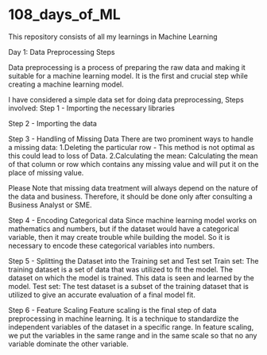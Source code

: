 # 108_days_of_ML
This repository consists of all my learnings in Machine Learning

Day 1: Data Preprocessing Steps

Data preprocessing is a process of preparing the raw data and making it suitable for a machine learning model. It is the first and crucial step while creating a machine learning model.

I have considered a simple data set for doing data preprocessing,
Steps involved:
Step 1 - Importing the necessary libraries 

Step 2 - Importing the data

Step 3 - Handling of Missing Data 
         There are two prominent ways to handle a missing data:
         1.Deleting the particular row - This method is not optimal as this could lead to loss of Data. 
         2.Calculating the mean: Calculating the mean of that column or row which contains any missing value and will put it on the place of missing value.
         
Please Note that missing data treatment will always depend on the nature of the data and business. Therefore, it should be done only after consulting a Business Analyst or SME.         

Step 4 - Encoding Categorical data 
         Since machine learning model works on mathematics and numbers, but if the dataset would have a categorical variable, then it may create trouble while building            the model. So it is necessary to encode these categorical variables into numbers.
      
Step 5 - Splitting the Dataset into the Training set and Test set
         Train set: The training dataset is a set of data that was utilized to fit the model. The dataset on which the model is trained. This data is seen and learned by          the model. 
         Test set: The test dataset is a subset of the training dataset that is utilized to give an accurate evaluation of a final model fit.
         
Step 6 - Feature Scaling
         Feature scaling is the final step of data preprocessing in machine learning. 
         It is a technique to standardize the independent variables of the dataset in a specific range. 
         In feature scaling, we put the variables in the same range and in the same scale so that no any variable dominate the other variable.
         

